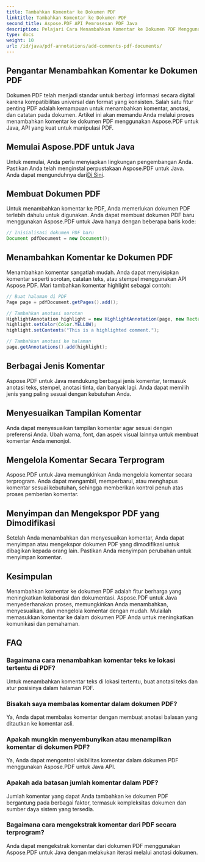 ```yaml
---
title: Tambahkan Komentar ke Dokumen PDF
linktitle: Tambahkan Komentar ke Dokumen PDF
second_title: Aspose.PDF API Pemrosesan PDF Java
description: Pelajari Cara Menambahkan Komentar ke Dokumen PDF Menggunakan Aspose.PDF untuk Java - Panduan Langkah demi Langkah dengan Contoh Kode.
type: docs
weight: 10
url: /id/java/pdf-annotations/add-comments-pdf-documents/
---
```


## Pengantar Menambahkan Komentar ke Dokumen PDF

Dokumen PDF telah menjadi standar untuk berbagi informasi secara digital karena kompatibilitas universal dan format yang konsisten. Salah satu fitur penting PDF adalah kemampuan untuk menambahkan komentar, anotasi, dan catatan pada dokumen. Artikel ini akan memandu Anda melalui proses menambahkan komentar ke dokumen PDF menggunakan Aspose.PDF untuk Java, API yang kuat untuk manipulasi PDF.

## Memulai Aspose.PDF untuk Java

 Untuk memulai, Anda perlu menyiapkan lingkungan pengembangan Anda. Pastikan Anda telah menginstal perpustakaan Aspose.PDF untuk Java. Anda dapat mengunduhnya dari[Di Sini](https://releases.aspose.com/pdf/java/).

## Membuat Dokumen PDF

Untuk menambahkan komentar ke PDF, Anda memerlukan dokumen PDF terlebih dahulu untuk digunakan. Anda dapat membuat dokumen PDF baru menggunakan Aspose.PDF untuk Java hanya dengan beberapa baris kode:

```java
// Inisialisasi dokumen PDF baru
Document pdfDocument = new Document();
```

## Menambahkan Komentar ke Dokumen PDF

Menambahkan komentar sangatlah mudah. Anda dapat menyisipkan komentar seperti sorotan, catatan teks, atau stempel menggunakan API Aspose.PDF. Mari tambahkan komentar highlight sebagai contoh:

```java
// Buat halaman di PDF
Page page = pdfDocument.getPages().add();

// Tambahkan anotasi sorotan
HighlightAnnotation highlight = new HighlightAnnotation(page, new Rectangle(100, 100, 200, 200));
highlight.setColor(Color.YELLOW);
highlight.setContents("This is a highlighted comment.");

// Tambahkan anotasi ke halaman
page.getAnnotations().add(highlight);
```

## Berbagai Jenis Komentar

Aspose.PDF untuk Java mendukung berbagai jenis komentar, termasuk anotasi teks, stempel, anotasi tinta, dan banyak lagi. Anda dapat memilih jenis yang paling sesuai dengan kebutuhan Anda.

## Menyesuaikan Tampilan Komentar

Anda dapat menyesuaikan tampilan komentar agar sesuai dengan preferensi Anda. Ubah warna, font, dan aspek visual lainnya untuk membuat komentar Anda menonjol.

## Mengelola Komentar Secara Terprogram

Aspose.PDF untuk Java memungkinkan Anda mengelola komentar secara terprogram. Anda dapat mengambil, memperbarui, atau menghapus komentar sesuai kebutuhan, sehingga memberikan kontrol penuh atas proses pemberian komentar.

## Menyimpan dan Mengekspor PDF yang Dimodifikasi

Setelah Anda menambahkan dan menyesuaikan komentar, Anda dapat menyimpan atau mengekspor dokumen PDF yang dimodifikasi untuk dibagikan kepada orang lain. Pastikan Anda menyimpan perubahan untuk menyimpan komentar.

## Kesimpulan

Menambahkan komentar ke dokumen PDF adalah fitur berharga yang meningkatkan kolaborasi dan dokumentasi. Aspose.PDF untuk Java menyederhanakan proses, memungkinkan Anda menambahkan, menyesuaikan, dan mengelola komentar dengan mudah. Mulailah memasukkan komentar ke dalam dokumen PDF Anda untuk meningkatkan komunikasi dan pemahaman.

## FAQ

### Bagaimana cara menambahkan komentar teks ke lokasi tertentu di PDF?

Untuk menambahkan komentar teks di lokasi tertentu, buat anotasi teks dan atur posisinya dalam halaman PDF.

### Bisakah saya membalas komentar dalam dokumen PDF?

Ya, Anda dapat membalas komentar dengan membuat anotasi balasan yang ditautkan ke komentar asli.

### Apakah mungkin menyembunyikan atau menampilkan komentar di dokumen PDF?

Ya, Anda dapat mengontrol visibilitas komentar dalam dokumen PDF menggunakan Aspose.PDF untuk Java API.

### Apakah ada batasan jumlah komentar dalam PDF?

Jumlah komentar yang dapat Anda tambahkan ke dokumen PDF bergantung pada berbagai faktor, termasuk kompleksitas dokumen dan sumber daya sistem yang tersedia.

### Bagaimana cara mengekstrak komentar dari PDF secara terprogram?

Anda dapat mengekstrak komentar dari dokumen PDF menggunakan Aspose.PDF untuk Java dengan melakukan iterasi melalui anotasi dokumen.